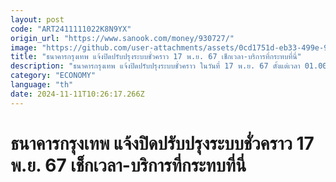 ```yaml
---
layout: post
code: "ART2411111022K8N9YX"
origin_url: "https://www.sanook.com/money/930727/"
image: "https://github.com/user-attachments/assets/0cd1751d-eb33-499e-9cf5-763364b1fe2c"
title: "ธนาคารกรุงเทพ แจ้งปิดปรับปรุงระบบชั่วคราว 17 พ.ย. 67 เช็กเวลา-บริการที่กระทบที่นี่"
description: "ธนาคารกรุงเทพ แจ้งปิดปรับปรุงระบบชั่วคราว ในวันที่ 17 พ.ย. 67 ตั้งแต่เวลา 01.00-08.00 น. เพื่อพัฒนาและเพิ่มประสิทธิภาพการให้บริการลูกค้า แนะลูกค้าวางแผนทำธุรกรรมล่วงหน้า"
category: "ECONOMY"
language: "th"
date: 2024-11-11T10:26:17.266Z
---
```


# ธนาคารกรุงเทพ แจ้งปิดปรับปรุงระบบชั่วคราว 17 พ.ย. 67 เช็กเวลา-บริการที่กระทบที่นี่